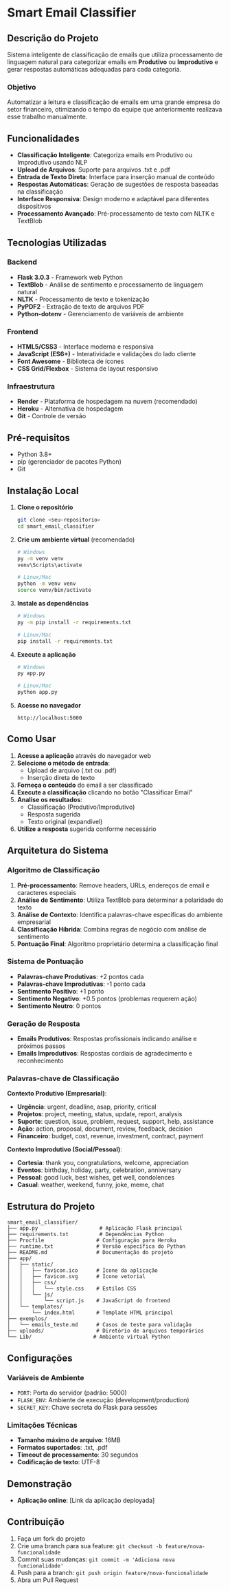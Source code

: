 # Smart Email Classifier

## Descrição do Projeto

Sistema inteligente de classificação de emails que utiliza processamento de linguagem natural para categorizar emails em **Produtivo** ou **Improdutivo** e gerar respostas automáticas adequadas para cada categoria.

### Objetivo

Automatizar a leitura e classificação de emails em uma grande empresa do setor financeiro, otimizando o tempo da equipe que anteriormente realizava esse trabalho manualmente.

## Funcionalidades

- **Classificação Inteligente**: Categoriza emails em Produtivo ou Improdutivo usando NLP
- **Upload de Arquivos**: Suporte para arquivos .txt e .pdf
- **Entrada de Texto Direta**: Interface para inserção manual de conteúdo
- **Respostas Automáticas**: Geração de sugestões de resposta baseadas na classificação
- **Interface Responsiva**: Design moderno e adaptável para diferentes dispositivos
- **Processamento Avançado**: Pré-processamento de texto com NLTK e TextBlob

## Tecnologias Utilizadas

### Backend
- **Flask 3.0.3** - Framework web Python
- **TextBlob** - Análise de sentimento e processamento de linguagem natural
- **NLTK** - Processamento de texto e tokenização
- **PyPDF2** - Extração de texto de arquivos PDF
- **Python-dotenv** - Gerenciamento de variáveis de ambiente

### Frontend
- **HTML5/CSS3** - Interface moderna e responsiva
- **JavaScript (ES6+)** - Interatividade e validações do lado cliente
- **Font Awesome** - Biblioteca de ícones
- **CSS Grid/Flexbox** - Sistema de layout responsivo

### Infraestrutura
- **Render** - Plataforma de hospedagem na nuvem (recomendado)
- **Heroku** - Alternativa de hospedagem
- **Git** - Controle de versão

## Pré-requisitos

- Python 3.8+
- pip (gerenciador de pacotes Python)
- Git

## Instalação Local

1. **Clone o repositório**
   ```bash
   git clone <seu-repositorio>
   cd smart_email_classifier
   ```

2. **Crie um ambiente virtual** (recomendado)
   ```bash
   # Windows
   py -m venv venv
   venv\Scripts\activate
   
   # Linux/Mac
   python -m venv venv
   source venv/bin/activate
   ```

3. **Instale as dependências**
   ```bash
   # Windows
   py -m pip install -r requirements.txt
   
   # Linux/Mac
   pip install -r requirements.txt
   ```

4. **Execute a aplicação**
   ```bash
   # Windows
   py app.py
   
   # Linux/Mac
   python app.py
   ```

5. **Acesse no navegador**
   ```
   http://localhost:5000
   ```

## Como Usar

1. **Acesse a aplicação** através do navegador web
2. **Selecione o método de entrada**:
   - Upload de arquivo (.txt ou .pdf)
   - Inserção direta de texto
3. **Forneça o conteúdo** do email a ser classificado
4. **Execute a classificação** clicando no botão "Classificar Email"
5. **Analise os resultados**:
   - Classificação (Produtivo/Improdutivo)
   - Resposta sugerida
   - Texto original (expandível)
6. **Utilize a resposta** sugerida conforme necessário

## Arquitetura do Sistema

### Algoritmo de Classificação
1. **Pré-processamento**: Remove headers, URLs, endereços de email e caracteres especiais
2. **Análise de Sentimento**: Utiliza TextBlob para determinar a polaridade do texto
3. **Análise de Contexto**: Identifica palavras-chave específicas do ambiente empresarial
4. **Classificação Híbrida**: Combina regras de negócio com análise de sentimento
5. **Pontuação Final**: Algoritmo proprietário determina a classificação final

### Sistema de Pontuação
- **Palavras-chave Produtivas**: +2 pontos cada
- **Palavras-chave Improdutivas**: -1 ponto cada  
- **Sentimento Positivo**: +1 ponto
- **Sentimento Negativo**: +0.5 pontos (problemas requerem ação)
- **Sentimento Neutro**: 0 pontos

### Geração de Resposta
- **Emails Produtivos**: Respostas profissionais indicando análise e próximos passos
- **Emails Improdutivos**: Respostas cordiais de agradecimento e reconhecimento

### Palavras-chave de Classificação

**Contexto Produtivo (Empresarial)**:
- **Urgência**: urgent, deadline, asap, priority, critical
- **Projetos**: project, meeting, status, update, report, analysis
- **Suporte**: question, issue, problem, request, support, help, assistance
- **Ação**: action, proposal, document, review, feedback, decision
- **Financeiro**: budget, cost, revenue, investment, contract, payment

**Contexto Improdutivo (Social/Pessoal)**:
- **Cortesia**: thank you, congratulations, welcome, appreciation
- **Eventos**: birthday, holiday, party, celebration, anniversary
- **Pessoal**: good luck, best wishes, get well, condolences
- **Casual**: weather, weekend, funny, joke, meme, chat

## Estrutura do Projeto

```
smart_email_classifier/
├── app.py                    # Aplicação Flask principal
├── requirements.txt          # Dependências Python
├── Procfile                 # Configuração para Heroku
├── runtime.txt              # Versão específica do Python
├── README.md                # Documentação do projeto
├── app/
│   ├── static/
│   │   ├── favicon.ico      # Ícone da aplicação
│   │   ├── favicon.svg      # Ícone vetorial
│   │   ├── css/
│   │   │   └── style.css    # Estilos CSS
│   │   └── js/
│   │       └── script.js    # JavaScript do frontend
│   └── templates/
│       └── index.html       # Template HTML principal
├── exemplos/
│   └── emails_teste.md      # Casos de teste para validação
├── uploads/                 # Diretório de arquivos temporários
└── Lib/                    # Ambiente virtual Python
```

## Configurações

### Variáveis de Ambiente

- `PORT`: Porta do servidor (padrão: 5000)
- `FLASK_ENV`: Ambiente de execução (development/production)  
- `SECRET_KEY`: Chave secreta do Flask para sessões

### Limitações Técnicas

- **Tamanho máximo de arquivo**: 16MB
- **Formatos suportados**: .txt, .pdf
- **Timeout de processamento**: 30 segundos
- **Codificação de texto**: UTF-8

## Demonstração

- **Aplicação online**: [Link da aplicação deployada]

## Contribuição

1. Faça um fork do projeto
2. Crie uma branch para sua feature: `git checkout -b feature/nova-funcionalidade`
3. Commit suas mudanças: `git commit -m 'Adiciona nova funcionalidade'`
4. Push para a branch: `git push origin feature/nova-funcionalidade`
5. Abra um Pull Request
